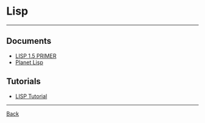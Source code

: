 # Lisp

---

## Documents

- [LISP 1.5 PRIMER](https://www.softwarepreservation.org/projects/LISP/book/Weismann_LISP1.5_Primer_1967.pdf)
- [Planet Lisp](https://planet.lisp.org/)

## Tutorials

- [LISP Tutorial](https://www.tutorialspoint.com/lisp/index.htm)

---

[Back](./readme.md)
